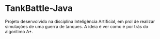 # TankBattle-Java

Projeto desenvolvido na disciplina Inteligência Artificial, em prol de realizar simulações de uma guerra de tanques. 
A ideia é ver como é por trás do algoritimo A*. 
